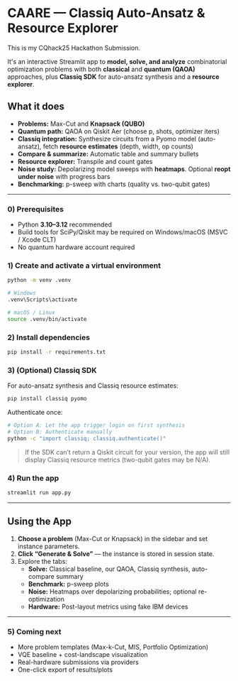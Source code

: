 # CAARE — Classiq Auto-Ansatz & Resource Explorer

This is my CQhack25 Hackathon Submission.

It's an interactive Streamlit app to **model, solve, and analyze** combinatorial optimization problems with both **classical** and **quantum (QAOA)** approaches, plus **Classiq SDK** for auto-ansatz synthesis and a **resource explorer**.

## What it does

- **Problems:** Max-Cut and **Knapsack (QUBO)**
- **Quantum path:** QAOA on Qiskit Aer (choose p, shots, optimizer iters)
- **Classiq integration:** Synthesize circuits from a Pyomo model (auto-ansatz), fetch **resource estimates** (depth, width, op counts)
- **Compare & summarize:** Automatic table and summary bullets
- **Resource explorer:** Transpile and count gates
- **Noise study:** Depolarizing model sweeps with **heatmaps**. Optional **reopt under noise** with progress bars
- **Benchmarking:** p-sweep with charts (quality vs. two-qubit gates)

---

### **0) Prerequisites**
- Python **3.10–3.12** recommended
- Build tools for SciPy/Qiskit may be required on Windows/macOS (MSVC / Xcode CLT)
- No quantum hardware account required

### **1) Create and activate a virtual environment**
```bash
python -m venv .venv

# Windows
.venv\Scripts\activate

# macOS / Linux
source .venv/bin/activate
```

### **2) Install dependencies**
```bash
pip install -r requirements.txt
```

### **3) (Optional) Classiq SDK**
For auto-ansatz synthesis and Classiq resource estimates:
```bash
pip install classiq pyomo
```
Authenticate once:
```bash
# Option A: Let the app trigger login on first synthesis
# Option B: Authenticate manually
python -c "import classiq; classiq.authenticate()"
```
> If the SDK can’t return a Qiskit circuit for your version, the app will still display Classiq resource metrics (two-qubit gates may be N/A).

### **4) Run the app**
```bash
streamlit run app.py
```

---

## Using the App

1. **Choose a problem** (Max-Cut or Knapsack) in the sidebar and set instance parameters.  
2. **Click “Generate & Solve”** — the instance is stored in session state.  
3. Explore the tabs:  
   - **Solve:** Classical baseline, our QAOA, Classiq synthesis, auto-compare summary  
   - **Benchmark:** p-sweep plots  
   - **Noise:** Heatmaps over depolarizing probabilities; optional re-optimization  
   - **Hardware:** Post-layout metrics using fake IBM devices  

---

### 5) Coming next
- More problem templates (Max-k-Cut, MIS, Portfolio Optimization)
- VQE baseline + cost-landscape visualization
- Real-hardware submissions via providers
- One-click export of results/plots

